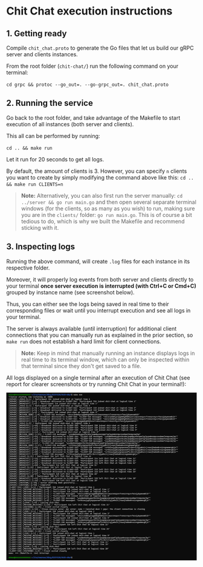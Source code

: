 # Chit Chat execution instructions

## 1. Getting ready

Compile `chit_chat.proto` to generate the Go files that let us build our gRPC server and clients instances.  

From the root folder (`chit-chat/`) run the following command on your terminal: 

`cd grpc && protoc --go_out=. --go-grpc_out=. chit_chat.proto`

## 2. Running the service

Go back to the root folder, and take advantage of the Makefile to start execution of all instances (both server and clients).

This all can be performed by running: 

`cd .. && make run`

Let it run for 20 seconds to get all logs. 

By default, the amount of clients is 3. However, you can specify `n` clients you want to create by simply modifying the command above like this: `cd .. && make run CLIENTS=n`

> **Note:** Alternatively, you can also first run the server manually: `cd ../server && go run main.go` and then open several separate terminal windows (for the clients, so as many as you wish) to run, making sure you are in the `clients/` folder: `go run main.go`. 
This is of course a bit tedious to do, which is why we built the Makefile and recommend sticking with it. 

## 3. Inspecting logs
Running the above command, will create `.log` files for each instance in its respective folder.

Moreover, it will properly log events from both server and clients directly to your terminal **once server execution is interrupted (with Ctrl+C or Cmd+C)** grouped by instance name (see screenshot below). 

Thus, you can either see the logs being saved in real time to their corresponding files or wait until you interrupt execution and see all logs in your terminal.

The server is always available (until interruption) for additional client connections that you can manually run as explained in the prior section, so `make run` does not establish a hard limit for client connections.

> **Note:** Keep in mind that manually running an instance displays logs in real time to its terminal window, which can only be inspected within that terminal since they don't get saved to a file.


All logs displayed on a single terminal after an execution of Chit Chat (see report for clearer screenshots or try running Chit Chat in your terminal!): 

![All logs displayed in a single terminal](all_logs_example.png)